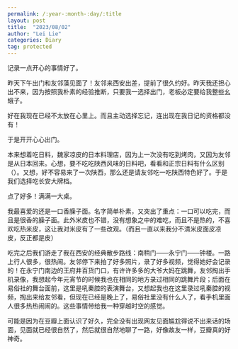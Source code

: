 ```yaml
---
permalink: /:year-:month-:day/:title
layout: post
title:  "2023/08/02"
author: "Lei Lie"
categories: Diary
tag: protected 
---
```


记录一点开心的事情好了。

昨天下午出门和友邻藻见面了！友邻来西安出差，提前了很久约好。昨天我还担心出不来，因为按照我朴素的经验推断，只要我一选择出门，老板必定要给我整些幺蛾子。

好在我现在已经不太放在心里上。而且主动选择忘记，连出现在我日记的资格都没有！

于是开开心心出门。

本来想着吃日料，魏家凉皮的日本料理店，因为上一次没有吃到烤肉，又因为友邻是从日本回来。心想，要不吃吃陕西风味的日料吧，看看和正宗日料有什么区别（）。又想，好不容易来了一次陕西，那么还是请友邻吃一吃陕西特色好了。于是我们选择吃长安大牌档。

点了好多！满满一大桌。

我最喜爱的还是一口香臊子面。名字简单朴素，又突出了重点：一口可以吃完，而且是很香的臊子面。此外米皮也不错，没有想象之中的难吃，而且不是热的，不喜欢吃热米皮，这让我对米皮有了一些改观。（而且一直以来我分不清米皮面皮凉皮，反正都是皮）

吃完之后我们游走了我在西安的经典散步路线：南稍门——永宁门——钟楼。一路上行人很多，很热闹。友邻停下来拍了好多照片，录了好多视频，觉得她好会记录的！在永宁门南边的王府井百货门口，有许许多多的大爷大妈在跳舞，友邻掏出手机录像，我想起今年元宵节的时候我也在相同的地方录过相同的跳舞片段；后面在易俗社的舞台面前，这里是吼秦腔的表演舞台，又想起我也在这里录过吼秦腔的视频，掏出来给友邻看，但现在已经是晚上了，易俗社里没有什么人了，看手机里面人很多热热闹闹的。这些事情带给我一种穿越时空的感觉。

可能是因为在豆瓣上面认识了好久，完全没有出现网友见面尴尬得说不出来话的场面，见面就已经很自然了，然后就很自然地聊了一路，好像故友一样，豆瓣真的好神奇。